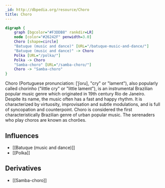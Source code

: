```yaml
---
_id: http://dbpedia.org/resource/Choro
title: Choro
---
```


```dot
digraph {
	graph [bgcolor="#F3DDB8" rankdir=LR]
	node [color="#26242F" penwidth=3.0]
	Choro [shape=circle]
	"Batuque (music and dance)" [URL="/batuque-music-and-dance/"]
	"Batuque (music and dance)" -> Choro
	Polka [URL="/polka/"]
	Polka -> Choro
	"Samba-choro" [URL="/samba-choro/"]
	Choro -> "Samba-choro"
}
```

Choro (Portuguese pronunciation: [ˈʃoɾu], "cry" or "lament"), also popularly called chorinho ("little cry" or "little lament"), is an instrumental Brazilian popular music genre which originated in 19th century Rio de Janeiro. Despite its name, the music often has a fast and happy rhythm. It is characterized by virtuosity, improvisation and subtle modulations, and is full of syncopation and counterpoint. Choro is considered the first characteristically Brazilian genre of urban popular music. The serenaders who play choros are known as chorões.

## Influences

- [[Batuque (music and dance)]]
- [[Polka]]

## Derivatives

- [[Samba-choro]]
